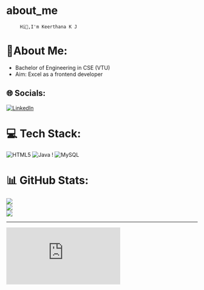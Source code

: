 # about_me

         Hi👋,I'm Keerthana K J


# 💫About Me:
- Bachelor of Engineering in CSE (VTU)
-  Aim: Excel as a frontend developer


## 🌐 Socials:
 [![LinkedIn](https://img.shields.io/badge/LinkedIn-%230077B5.svg?logo=linkedin&logoColor=white)](https://www.linkedin.com/in/keerthana-k-j-8723ab227?lipi=urn%3Ali%3Apage%3Ad_flagship3_profile_view_base_contact_details%3B5B7SQAEkR2uqvfI63gapDg%3D%3D) 

# 💻 Tech Stack:
![HTML5](https://img.shields.io/badge/html5-%23E34F26.svg?style=for-the-badge&logo=html5&logoColor=white) ![Java](https://img.shields.io/badge/java-%23ED8B00.svg?style=for-the-badge&logo=openjdk&logoColor=white) ! ![MySQL](https://img.shields.io/badge/mysql-%2300000f.svg?style=for-the-badge&logo=mysql&logoColor=white) 
# 📊 GitHub Stats:
![](https://github-readme-stats.vercel.app/api?username=Manojrgowdaa&theme=blue-green&hide_border=false&include_all_commits=true&count_private=true)<br/>
![](https://github-readme-streak-stats.herokuapp.com/?user=Manojrgowdaa&theme=blue-green&hide_border=false)<br/>
![](https://github-readme-stats.vercel.app/api/top-langs/?username=Manojrgowdaa&theme=blue-green&hide_border=false&include_all_commits=true&count_private=true&layout=compact)

---
[![](https://github.com/Keerthanakj01/about_me/edit/main/README.md#L22C5-L22C68)](https://visitcount.itsvg.in)

<!-- Proudly created with GPRM ( https://gprm.itsvg.in ) -->

